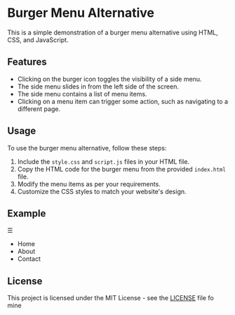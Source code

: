 # Burger Menu Alternative

This is a simple demonstration of a burger menu alternative using HTML, CSS, and JavaScript.

## Features

- Clicking on the burger icon toggles the visibility of a side menu.
- The side menu slides in from the left side of the screen.
- The side menu contains a list of menu items.
- Clicking on a menu item can trigger some action, such as navigating to a different page.

## Usage

To use the burger menu alternative, follow these steps:

1. Include the `style.css` and `script.js` files in your HTML file.
2. Copy the HTML code for the burger menu from the provided `index.html` file.
3. Modify the menu items as per your requirements.
4. Customize the CSS styles to match your website's design.

## Example

<div class="burger-menu">
   <div class="burger-icon" onclick="toggleMenu()">☰</div>
   <div class="side-menu" id="sidebar">
      <ul>
         <li>Home</li>
         <li>About</li>
         <li>Contact</li>
      </ul>
   </div>
</div>

<script>
   function toggleMenu() {
      var sidebar = document.getElementById("sidebar");
      sidebar.classList.toggle("close");
   }
</script>


## License

This project is licensed under the MIT License - see the [LICENSE](LICENSE) file fo
mine
